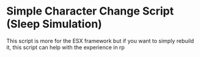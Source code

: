 # Simple Character Change Script (Sleep Simulation)

This script is more for the ESX framework but if you want to simply rebuild it, this script can help with the experience in rp
